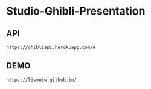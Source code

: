 # Studio-Ghibli-Presentation

## API
    https://ghibliapi.herokuapp.com/#

## DEMO 
 ``
    https://lisouiw.github.io/
 ``
